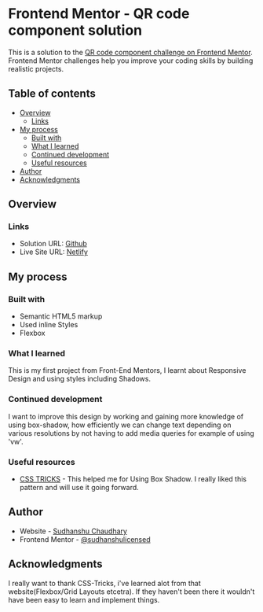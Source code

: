 # Frontend Mentor - QR code component solution

This is a solution to the [QR code component challenge on Frontend Mentor](https://www.frontendmentor.io/challenges/qr-code-component-iux_sIO_H). Frontend Mentor challenges help you improve your coding skills by building realistic projects. 

## Table of contents

- [Overview](#overview)
  - [Links](#links)
- [My process](#my-process)
  - [Built with](#built-with)
  - [What I learned](#what-i-learned)
  - [Continued development](#continued-development)
  - [Useful resources](#useful-resources)
- [Author](#author)
- [Acknowledgments](#acknowledgments)

## Overview

### Links

- Solution URL: [Github](https://github.com/sudhanshulicensed/QR-Component)
- Live Site URL: [Netlify](https://sudlice-qrcomponent.netlify.app/)

## My process

### Built with

- Semantic HTML5 markup
- Used inline Styles
- Flexbox

### What I learned

This is my first project from Front-End Mentors, I learnt about Responsive Design and using styles including Shadows.

### Continued development

I want to improve this design by working and gaining more knowledge of using box-shadow, how efficiently we can change text depending on various resolutions by not having to add media queries for example of using 'vw'.


### Useful resources

- [CSS TRICKS](https://www.csstricks.com) - This helped me for Using Box Shadow. I really liked this pattern and will use it going forward.

## Author

- Website - [Sudhanshu Chaudhary](https://www.your-site.com)
- Frontend Mentor - [@sudhanshulicensed](https://www.frontendmentor.io/profile/sudhanshulicensed)


## Acknowledgments

I really want to thank CSS-Tricks, i've learned alot from that website(Flexbox/Grid Layouts etcetra). If they haven't been there it wouldn't have been easy to learn and implement things.